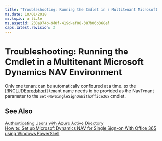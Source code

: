 ```yaml
---
title: "Troubleshooting: Running the Cmdlet in a Multitenant Microsoft Dynamics NAV Environment"
ms.date: 10/01/2018
ms.topic: article
ms.assetid: 230a974b-9d0f-419d-af08-387b06b368ef
caps.latest.revision: 2
---
```

# Troubleshooting: Running the Cmdlet in a Multitenant Microsoft Dynamics NAV Environment
Only one tenant can be automatically configured at a time, so the [!INCLUDE[prodshort](../developer/includes/prodshort.md)] tenant name needs to be provided as the NavTenant parameter to the `Set-NavSingleSignOnWithOffice365` cmdlet.  
  
## See Also  
 [Authenticating Users with Azure Active Directory](../administration/Authenticating-Users-with-Azure-Active-Directory.md)   
 [How to: Set up Microsoft Dynamics NAV for Single Sign-on With Office 365 using Windows PowerShell](How-to--Set-up-Microsoft-Dynamics-NAV-for-Single-Sign-on-With-Office-365-using-Windows-PowerShell.md)
